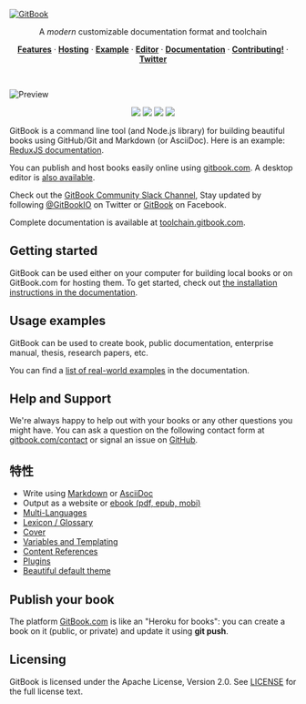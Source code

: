 [![GitBook](https://raw.github.com/GitbookIO/gitbook/master/docs/images/banner.png)](https://www.gitbook.com)

<p align="center">A <em>modern</em> customizable documentation format and toolchain</p>


<p align="center"><a href="#features"><strong>Features</strong></a> · <a href="https://www.gitbook.com"><strong>Hosting</strong></a> · <a href="http://redux.js.org/"><strong>Example</strong></a> · <a href="https://www.gitbook.com/editor"><strong>Editor</strong></a> · <a href="https://toolchain.gitbook.com/"><strong>Documentation</strong></a> · <a href="./CONTRIBUTING.md"><strong>Contributing!</strong></a> · <a href="https://twitter.com/GitBookIO"><strong>Twitter</strong></a></p>
<br/>

![Preview](https://raw.github.com/GitbookIO/gitbook/master/docs/images/preview.png)


<p align="center">
<img src="https://badge.fury.io/js/gitbook.svg" />
<a href="https://travis-ci.org/GitbookIO/gitbook"><img src="https://travis-ci.org/GitbookIO/gitbook.png?branch=master" /></a>
<a href="https://ci.appveyor.com/project/GitBook/gitbook"><img src="https://ci.appveyor.com/api/projects/status/63nlflxcwmb2pue6?svg=true" /></a>
<a href="https://ci.appveyor.com/project/GitBook/gitbook"><img src="https://slack.gitbook.com/badge.svg" /></a>
</p>

GitBook is a command line tool (and Node.js library) for building beautiful books using GitHub/Git and Markdown (or AsciiDoc). Here is an example: [ReduxJS documentation](http://redux.js.org/).

You can publish and host books easily online using [gitbook.com](https://www.gitbook.com). A desktop editor is [also available](https://www.gitbook.com/editor).

Check out the [GitBook Community Slack Channel](https://slack.gitbook.com), Stay updated by following [@GitBookIO](https://twitter.com/GitBookIO) on Twitter or [GitBook](https://www.facebook.com/gitbookcom) on Facebook.

Complete documentation is available at [toolchain.gitbook.com](http://toolchain.gitbook.com/).

## Getting started

GitBook can be used either on your computer for building local books or on GitBook.com for hosting them. To get started, check out [the installation instructions in the documentation](docs/setup.md).

## Usage examples

GitBook can be used to create book, public documentation, enterprise manual, thesis, research papers, etc.

You can find a [list of real-world examples](docs/examples.md) in the documentation.

## Help and Support

We're always happy to help out with your books or any other questions you might have. You can ask a question on the following contact form at [gitbook.com/contact](https://www.gitbook.com/contact) or signal an issue on [GitHub](https://github.com/GitbookIO/gitbook).

## 特性

* Write using [Markdown](http://toolchain.gitbook.com/syntax/markdown.html) or [AsciiDoc](http://toolchain.gitbook.com/syntax/asciidoc.html)
* Output as a website or [ebook (pdf, epub, mobi)](http://toolchain.gitbook.com/ebook.html)
* [Multi-Languages](http://toolchain.gitbook.com/languages.html)
* [Lexicon / Glossary](http://toolchain.gitbook.com/lexicon.html)
* [Cover](http://toolchain.gitbook.com/ebook.html)
* [Variables and Templating](http://toolchain.gitbook.com/templating/)
* [Content References](http://toolchain.gitbook.com/templating/conrefs.html)
* [Plugins](http://toolchain.gitbook.com/plugins/)
* [Beautiful default theme](https://github.com/GitbookIO/theme-default)

## Publish your book

The platform [GitBook.com](https://www.gitbook.com/) is like an "Heroku for books": you can create a book on it (public, or private) and update it using **git push**.

## Licensing

GitBook is licensed under the Apache License, Version 2.0. See [LICENSE](LICENSE) for the full license text.
